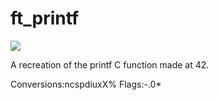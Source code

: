 # ft_printf
<img src ="https://img.shields.io/badge/Result-100%2F100-green"/>

A recreation of the printf C function made at 42.

Conversions:ncspdiuxX%
Flags:-.0*
